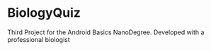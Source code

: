 # BiologyQuiz
Third Project for the Android Basics NanoDegree. Developed with a professional biologist 
